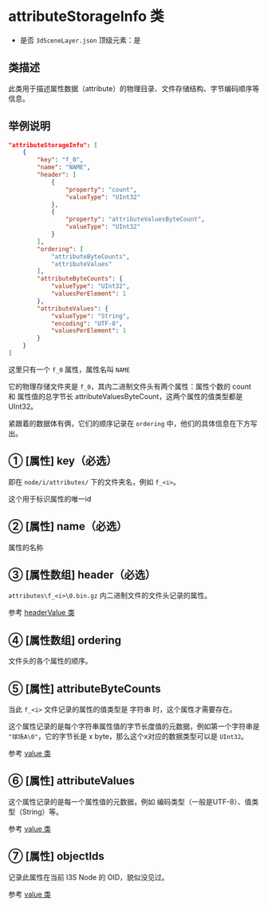 # attributeStorageInfo 类

- 是否 `3dSceneLayer.json` 顶级元素：是

## 类描述

此类用于描述属性数据（attribute）的物理目录、文件存储结构、字节编码顺序等信息。

## 举例说明

``` JSON
"attributeStorageInfo": [
    {
        "key": "f_0",
        "name": "NAME",
        "header": [
            {
                "property": "count",
                "valueType": "UInt32"
            },
            {
                "property": "attributeValuesByteCount",
                "valueType": "UInt32"
            }
        ],
        "ordering": [
            "attributeByteCounts",
            "attributeValues"
        ],
        "attributeByteCounts": {
            "valueType": "UInt32",
            "valuesPerElement": 1
        },
        "attributeValues": {
            "valueType": "String",
            "encoding": "UTF-8",
            "valuesPerElement": 1
        }
    }
]
```

这里只有一个 `f_0` 属性，属性名叫 `NAME`

它的物理存储文件夹是 `f_0`，其内二进制文件头有两个属性：属性个数的 count 和 属性值的总字节长 attributeValuesByteCount，这两个属性的值类型都是 UInt32。

紧跟着的数据体有俩，它们的顺序记录在 `ordering` 中，他们的具体信息在下方写出。

## ① [属性] key（必选）

即在 `node/i/attributes/` 下的文件夹名，例如 `f_<i>`。

这个用于标识属性的唯一id

## ② [属性] name（必选）

属性的名称

## ③ [属性数组] header（必选）

`attributes\f_<i>\0.bin.gz` 内二进制文件的文件头记录的属性。

参考 [headerValue 类]()

## ④ [属性数组] ordering

文件头的各个属性的顺序。

## ⑤ [属性] attributeByteCounts

当此 `f_<i>` 文件记录的属性的值类型是 字符串 时，这个属性才需要存在。

这个属性记录的是每个字符串属性值的字节长度值的元数据，例如第一个字符串是 `"球场A\0"`，它的字节长是 x byte，那么这个x对应的数据类型可以是 `UInt32`。

参考 [value 类]()

## ⑥ [属性] attributeValues

这个属性记录的是每一个属性值的元数据，例如 编码类型（一般是UTF-8）、值类型（String）等。

参考 [value 类]()

## ⑦ [属性] objectIds

记录此属性在当前 I3S Node 的 OID，貌似没见过。

参考 [value 类]()